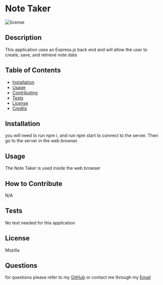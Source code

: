 # Note Taker

![license](https://img.shields.io/badge/license-Mozilla-blue.svg)

## Description

This application uses an Express.js back end and will allow the user to create, save, and retrieve note data

## Table of Contents

- [Installation](#installation)
- [Usage](#usage)
- [Contributing](#how-to-contribute)
- [Tests](#tests)
- [License](#license)
- [Credits](#credits)

## Installation

you will need to run npm i, and run npm start to connect to the server. Then go to the server in the web browser.

## Usage

The Note Taker is used inside the web browser

## How to Contribute

N/A

## Tests

No test needed for this application

## License

Mozilla

## Questions

for questions please refer to my [GitHub](https://github.com/bunt88)
or contact me through my [Email](bunt88@gmail.com)
